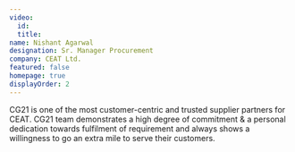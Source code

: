 ```yaml
---
video:
  id:
  title:
name: Nishant Agarwal
designation: Sr. Manager Procurement
company: CEAT Ltd.
featured: false
homepage: true
displayOrder: 2
---
```


CG21 is one of the most customer-centric and trusted supplier partners for CEAT. CG21 team demonstrates a high degree of commitment & a personal dedication towards fulfilment of requirement and always shows a willingness to go an extra mile to serve their customers.

<!-- CG21 is one of the most customer-centric and trusted supplier partners for CEAT. CG21 team demonstrates a high degree of commitment & a personal dedication towards fulfilment of requirement and always shows a willingness to go an extra mile to serve their customers. They ensure that business interest of the customer is always secured. Continuously doing a very commendable job! -->
